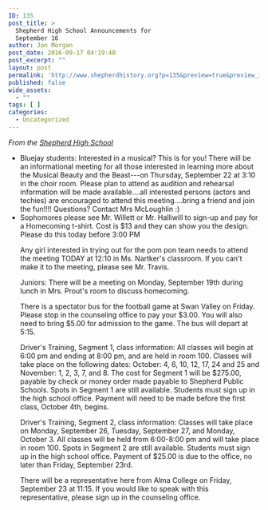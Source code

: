 ```yaml
---
ID: 135
post_title: >
  Shepherd High School Announcements for
  September 16
author: Jon Morgan
post_date: 2016-09-17 04:19:40
post_excerpt: ""
layout: post
permalink: 'http://www.shepherdhistory.org?p=135&preview=true&preview_id=135'
published: false
wide_assets:
  - ""
tags: [ ]
categories:
  - Uncategorized
---
```

<em>From the <a href="https://www.facebook.com/shepherdmihs/?fref=nf">Shepherd High School</a></em>
<ul>
 	<li>Bluejay students: Interested in a musical? This is for you! There will be an informational meeting for all those interested in learning more about the Musical Beauty and the Beast---on Thursday, September 22 at 3:10 in the choir room. Please plan to attend as audition and rehearsal information will be made available....all interested persons (actors and techies) are encouraged to attend this meeting....bring a friend and join the f<span class="text_exposed_show">un!!!! Questions? Contact Mrs McLoughlin <span class="_47e3"><i class="img sp_fM-mz8spZ1b sx_5371b4"></i><span class="_7oe">:)</span></span></span></li>
 	<li class="text_exposed_show">Sophomores please see Mr. Willett or Mr. Halliwill to sign-up and pay for a Homecoming t-shirt. Cost is $13 and they can show you the design. Please do this today before 3:00 PM

Any girl interested in trying out for the pom pon team needs to attend the meeting TODAY at 12:10 in Ms. Nartker's classroom. If you can't make it to the meeting, please see Mr. Travis.

Juniors: There will be a meeting on Monday, September 19th during lunch in Mrs. Prout's room to discuss homecoming.

There is a spectator bus for the football game at Swan Valley on Friday. Please stop in the counseling office to pay your $3.00. You will also need to bring $5.00 for admission to the game. The bus will depart at 5:15.

Driver's Training, Segment 1, class information: All classes will begin at 6:00 pm and ending at 8:00 pm, and are held in room 100. Classes will take place on the following dates: October: 4, 6, 10, 12, 17, 24 and 25 and November: 1, 2, 3, 7, and 8. The cost for Segment 1 will be $275.00, payable by check or money order made payable to Shepherd Public Schools. Spots in Segment 1 are still available. Students must sign up in the high school office. Payment will need to be made before the first class, October 4th, begins.

Driver's Training, Segment 2, class information: Classes will take place on Monday, September 26, Tuesday, September 27, and Monday, October 3. All classes will be held from 6:00-8:00 pm and will take place in room 100. Spots in Segment 2 are still available. Students must sign up in the high school office.
Payment of $25.00 is due to the office, no later than Friday, September 23rd.

There will be a representative here from Alma College on Friday, September 23 at 11:15. If you would like to speak with this representative, please sign up in the counseling office.</li>
</ul>